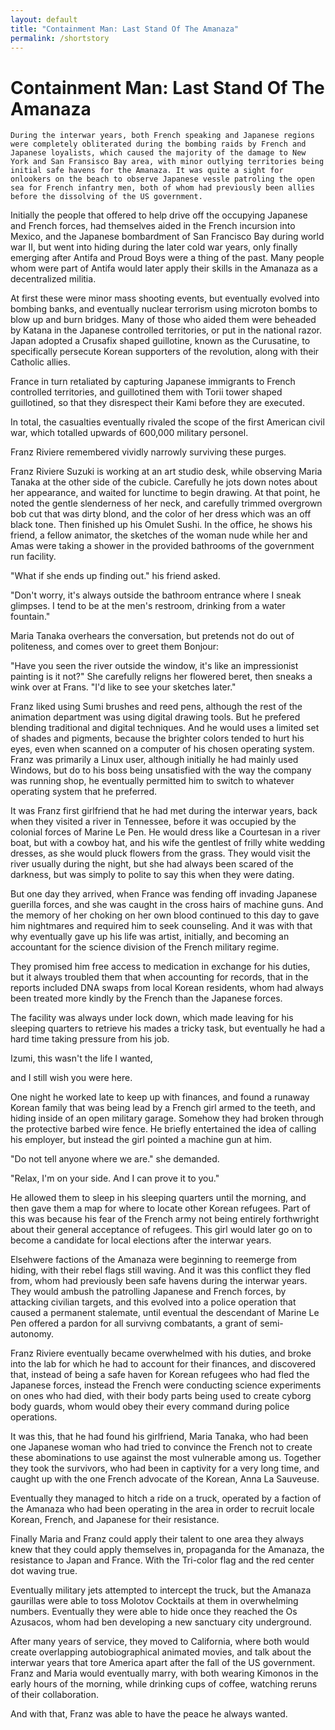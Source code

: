 ```yaml
---
layout: default
title: "Containment Man: Last Stand Of The Amanaza"
permalink: /shortstory
---
```

# Containment Man: Last Stand Of The Amanaza
	During the interwar years, both French speaking and Japanese regions were completely obliterated during the bombing raids by French and Japanese loyalists, which caused the majority of the damage to New York and San Fransisco Bay area, with minor outlying territories being initial safe havens for the Amanaza. It was quite a sight for onlookers on the beach to observe Japanese vessle patroling the open sea for French infantry men, both of whom had previously been allies before the dissolving of the US government.

Initially the people that offered to help drive off the occupying Japanese and French forces, had themselves aided in the French incursion into Mexico, and the Japanese bombardment of San Francisco Bay during world war II, but went into hiding during the later cold war years, only finally emerging after Antifa and Proud Boys were a thing of the past. Many people whom were part of Antifa would later apply their skills in the Amanaza as a decentralized militia.

At first these were minor mass shooting events, but eventually evolved into bombing banks, and eventually nuclear terrorism using microton bombs to blow up and burn bridges. Many of those who aided them were beheaded by Katana in the Japanese controlled territories, or put in the national razor. Japan adopted a Crusafix shaped guillotine, known as the Curusatine, to specifically persecute Korean supporters of the revolution, along with their Catholic allies.

France in turn retaliated by capturing Japanese immigrants to French controlled territories, and guillotined them with Torii tower shaped guillotined, so that they disrespect their Kami before they are executed.

In total, the casualties eventually rivaled the scope of the first American civil war, which totalled upwards of 600,000 military personel.

Franz Riviere remembered vividly narrowly surviving these purges.

Franz Riviere Suzuki is working at an art studio desk, while observing Maria Tanaka at the other side of the cubicle. Carefully he jots down notes about her appearance, and waited for lunctime to begin drawing. At that point, he noted the gentle slenderness of her neck, and carefully trimmed overgrown bob cut that was dirty blond, and the color of her dress which was an off black tone. Then finished up his Omulet Sushi. In the office, he shows his friend, a fellow animator, the sketches of the woman nude while her and Amas were taking a shower in the provided bathrooms of the government run facility.

"What if she ends up finding out." his friend asked.

"Don't worry, it's always outside the bathroom entrance where I sneak glimpses. I tend to be at the men's restroom, drinking from a water fountain."

Maria Tanaka overhears the conversation, but pretends not do out of politeness, and comes over to greet them Bonjour:

"Have you seen the river outside the window, it's like an impressionist painting is it not?" She carefully religns her flowered beret, then sneaks a wink over at Frans. "I'd like to see your sketches later."

Franz liked using Sumi brushes and reed pens, although the rest of the animation department was using digital drawing tools. But he prefered blending traditional and digital techniques. And he would uses a limited set of shades and pigments, because the brighter colors tended to hurt his eyes, even when scanned on a computer of his chosen operating system. Franz was primarily a Linux user, although initially he had mainly used Windows, but do to his boss being unsatisfied with the way the company was running shop, he eventually permitted him to switch to whatever operating system that he preferred.

It was Franz first girlfriend that he had met during the interwar years, back when they visited a river in Tennessee, before it was occupied by the colonial forces of Marine Le Pen. He would dress like a Courtesan in a river boat, but with a cowboy hat, and his wife the gentlest of frilly white wedding dresses, as she would pluck flowers from the grass. They would visit the river usually during the night, but she had always been scared of the darkness, but was simply to polite to say this when they were dating.

But one day they arrived, when France was fending off invading Japanese guerilla forces, and she was caught in the cross hairs of machine guns. And the memory of her choking on her own blood continued to this day to gave him nightmares and required him to seek counseling. And it was with that why eventually gave up his life was artist, initially, and becoming an accountant for the science division of the French military regime.

They promised him free access to medication in exchange for his duties, but it always troubled them that when accounting for records, that in the reports included DNA swaps from local Korean residents, whom had always been treated more kindly by the French than the Japanese forces.

The facility was always under lock down, which made leaving for his sleeping quarters to retrieve his mades a tricky task, but eventually he had a hard time taking pressure from his job.

Izumi, this wasn't the life I wanted,

and I still wish you were here.

One night he worked late to keep up with finances, and found a runaway Korean family that was being lead by a French girl armed to the teeth, and hiding inside of an open military garage. Somehow they had broken through the protective barbed wire fence. He briefly entertained the idea of calling his employer, but instead the girl pointed a machine gun at him.

"Do not tell anyone where we are." she demanded.

"Relax, I'm on your side. And I can prove it to you."

He allowed them to sleep in his sleeping quarters until the morning, and then gave them a map for where to locate other Korean refugees. Part of this was because his fear of the French army not being entirely forthwright about their general acceptance of refugees. This girl would later go on to become a candidate for local elections after the interwar years.

Elsehwere factions of the Amanaza were beginning to reemerge from hiding, with their rebel flags still waving. And it was this conflict they fled from, whom had previously been safe havens during the interwar years. They would ambush the patrolling Japanese and French forces, by attacking civilian targets, and this evolved into a police operation that caused a permanent stalemate, until eventual the descendant of Marine Le Pen offered a pardon for all survivng combatants, a grant of semi-autonomy.

Franz Riviere eventually became overwhelmed with his duties, and broke into the lab for which he had to account for their finances, and discovered that, instead of being a safe haven for Korean refugees who had fled the Japanese forces, instead the French were conducting science experiments on ones who had died, with their body parts being used to create cyborg body guards, whom would obey their every command during police operations.

It was this, that he had found his girlfriend, Maria Tanaka, who had been one Japanese woman who had tried to convince the French not to create these abominations to use against the most vulnerable among us. Together they took the survivors, who had been in captivity for a very long time, and caught up with the one French advocate of the Korean, Anna La Sauveuse.

Eventually they managed to hitch a ride on a truck, operated by a faction of the Amanaza who had been operating in the area in order to recruit locale Korean, French, and Japanese for their resistance.

Finally Maria and Franz could apply their talent to one area they always knew that they could apply themselves in, propaganda for the Amanaza, the resistance to Japan and France. With the Tri-color flag and the red center dot waving true.

Eventually military jets attempted to intercept the truck, but the Amanaza gaurillas were able to toss Molotov Cocktails at them in overwhelming numbers. Eventually they were able to hide once they reached the Os Azusacos, whom had ben developing a new sanctuary city underground.

After many years of service, they moved to California, where both would create overlapping autobiographical animated movies, and talk about the interwar years that tore America apart after the fall of the US government. Franz and Maria would eventually marry, with both wearing Kimonos in the early hours of the morning, while drinking cups of coffee, watching reruns of their collaboration.

And with that, Franz was able to have the peace he always wanted.
